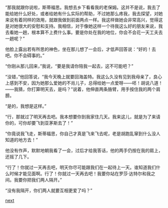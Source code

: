 
“那我就跟你说啦，斯蒂福思。我想去乡下看看我的老保姆。这并不是说，我去了能给她什么好处，或者给她有什么实际的帮助，不过她那么疼我，我去探望，对她来说有着同样的效用，就跟我做到前面两点一样。我这样做她会非常高兴，觉得这是对她很大的安慰和支持。我相信，对于像她这样一个待我这么好的朋友来说，我去看她一趟，根本算不上费什么事。要是你处在我的地位，你会不会花一天工夫去一趟呢？”

他脸上露出若有所思的神色，坐在那儿想了一会后，才低声回答说：“好的！去吧。你不会碍事的。”

“你刚从那儿回来，”我说，“要是我请你陪我一起去，这不可能吧？”

“没错，”他回答说，“我今天晚上就要回海盖特。我这么久没有见到我母亲了，良心上感到不安，因为她那么爱她的不肖儿子，总得给她一点爱呀——呸！胡说八道！——我猜，你打算明天去，是吗？”说着，他伸直两条胳臂，用手按住我的两个肩膀。

“是的，我想是这样。”

“行，那就过了明天再去吧。我本想要你到我家住几天。我来这儿，就是为了来请你的，可你却要飞到亚茅斯去了！”

“你竟说我飞走，斯蒂福思，你自己才真是飞来飞去呢，老是胡跑乱窜到什么没人知道的地方去！”

他没有作声，默默地朝我看了一会，过后才给我答话，他的两手仍按在我的肩上，还摇了几下。

“行了！你就过一天再去吧，明天你尽可能跟我们在一起待上一天。谁知道我们什么时候才能见面啊。行了！你就过一天再去吧！我要你站在罗莎·达特尔和我之间。我要你把我们两人隔开。”

“没有我隔开，你们两人就要互相更爱了吗？”

[next](page381.md)